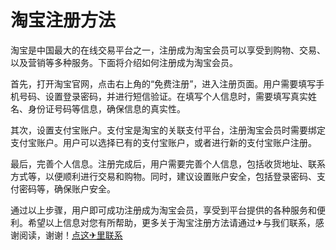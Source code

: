 # 淘宝注册方法

淘宝是中国最大的在线交易平台之一，注册成为淘宝会员可以享受到购物、交易、以及营销等多种服务。下面将介绍如何注册成为淘宝会员。

首先，打开淘宝官网，点击右上角的“免费注册”，进入注册页面。用户需要填写手机号码、设置登录密码，并进行短信验证。在填写个人信息时，需要填写真实姓名、身份证号码等信息，确保信息的真实性。

其次，设置支付宝账户。支付宝是淘宝的关联支付平台，注册淘宝会员时需要绑定支付宝账户。用户可以选择已有的支付宝账户，或者进行新的支付宝账户注册。

最后，完善个人信息。注册完成后，用户需要完善个人信息，包括收货地址、联系方式等，以便顺利进行交易和购物。同时，建议设置账户安全，包括登录密码、支付密码等，确保账户安全。

通过以上步骤，用户即可成功注册成为淘宝会员，享受到平台提供的各种服务和便利。希望以上信息对您有所帮助，更多关于淘宝注册方法请通过✈与我们联系，感谢阅读，谢谢！[点这✈里联系](https://ads.k02.cc)